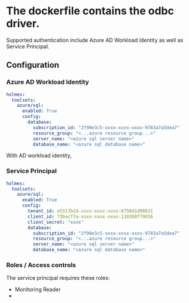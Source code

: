 # The dockerfile contains the odbc driver.

Supported authentication include Azure AD Workload Identity as well as Service Principal.

## Configuration

### Azure AD Workload Identity

```yaml
holmes:
  toolsets:
    azure/sql:
      enabled: True
      config:
        database:
          subscription_id: "2f90e3c5-xxxx-xxxx-xxxx-9783a7a5dea7"
          resource_group: "<...azure resource group...>"
          server_name: "<azure sql server name>"
          database_name: "<azure sql database name>"
```

With AD workload identity,

### Service Principal

```yaml
holmes:
  toolsets:
    azure/sql:
      enabled: True
      config:
        tenant_id: e5317b2d-xxxx-xxxx-xxxx-875841d00831
        client_id: 73bacf7a-xxxx-xxxx-xxxx-110360f79d16
        client_secret: "xxxx"
        database:
          subscription_id: "2f90e3c5-xxxx-xxxx-xxxx-9783a7a5dea7"
          resource_group: "<...azure resource group...>"
          server_name: "<azure sql server name>"
          database_name: "<azure sql database name>"
```


### Roles / Access controls

The service principal requires these roles:

- Monitoring Reader
-
